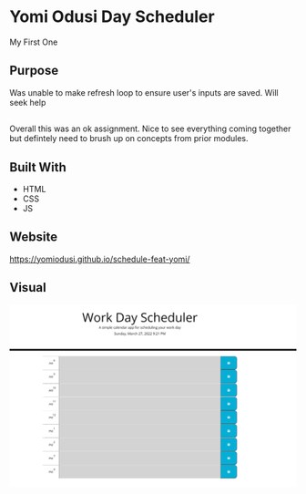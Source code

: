 # Yomi Odusi Day Scheduler
My First One

## Purpose
Was unable to make refresh loop to ensure user's inputs are saved. Will seek help

##
Overall this was an ok assignment. Nice to see everything coming together but defintely need to brush up on concepts from prior modules. 

## Built With
* HTML
* CSS
* JS

## Website
https://yomiodusi.github.io/schedule-feat-yomi/


## Visual
![](images/Capture.jpg)
